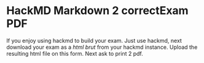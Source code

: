 # HackMD Markdown 2 correctExam PDF

If you enjoy using hackmd to build your exam. Just use hackmd, next download your exam as a *html brut* from your hackmd instance. Upload the resulting html file on this form. Next ask to print 2 pdf.

